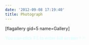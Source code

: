 ```yaml
---
date: '2012-09-08 17:19:40'
title: Photograph
---
```


[flagallery gid=5 name=Gallery]

<span style="color: #ccffff;">You can click FS to enter full screen ^ ^</span>


